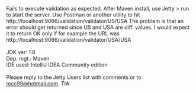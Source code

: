 Fails to execute validation as expected.  After Maven install, use Jetty > run to start the server.
Use Postman or another utility to hit http://localhost:9086/validation/validator/US/USA
The problem is that an error should get returned since US and USA are diff. values.  I would
expect it to return OK only if for example the URL was http://localhost:9086/validation/validator/USA/USA
<br /><br />
JDK ver: 1.8<br />
Dep. mgt.: Maven<br />
IDE used: IntelliJ IDEA Community edition<br />
<br />
Please reply to the Jetty Users list with comments or to mcc99@hotmail.com.  TIA.
